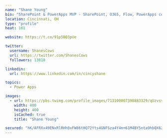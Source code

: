 ```yaml
---
name: "Shane Young"
bio: "SharePoint & PowerApps MVP - SharePoint, O365, Flow, PowerApps consulting? @PowerApps911 | Pure Snark? You found it."
location: Cincinnati, OH
type: "profile"
heat: 101

website: https://t.co/91p5BQ3pUe

twitter:
  username: ShanesCows
  url: https://twitter.com/ShanesCows
  followers: 13818

linkedin:
  url: https://www.linkedin.com/in/cincyshane

topics:
  - Power Apps

images:
  - url: https://pbs.twimg.com/profile_images/713100007398883329/qUzvsvQ3_400x400.jpg
    width: 400
    height: 400
    isCached: true
    title: "Shane Young"

secured: "hK/AFRXx49ENxRlRHh0xFW86tHQ72Yts4GNFSza4Y4m+61M4BY5nta9hbQX62XeLAoI46sJPKM2i5FYpI04tPcedo2+GIRl3Mf2f192ztYWFl7qMVYrfxinIHt0c/ZEkwJdQ/nIgRZnBUtkmxs1LX2h8EC2+hg7JrxDxj1BLec87I1oregmGQWgh0bKbrS/GfvHRSX4wjjMY46fY3bqO/bFyldK9ja5YgoT8fkwm2qk0CYpOLSsonpBO3Ec2HEeMKoGHYsIXjOe421LW2tf+dRBMXEVngVpDi0HBkAo925/YKt2DmiCZUQcjJ7tllSddzKM2qI8HRY6LIhuBC9V+L7J8Qp1jJs6iAfssonkfBgMZzx8soRI4+f6l3Z+tsoYbYN08bW6dGnF7y8sNiix4PvxrPZCfsyYqYUnAhnr0IdE=;gYCjh1rmI+529+1UiEcpTw=="
---
```


